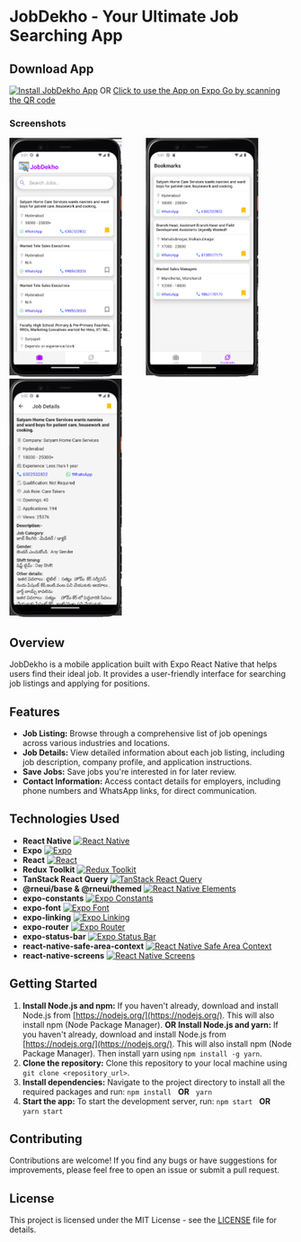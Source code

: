 # JobDekho - Your Ultimate Job Searching App

## Download App

[![Install JobDekho App](https://img.shields.io/badge/Install_JobDekho_App_⬇️-a900ff?style=for-the-badge)](https://drive.google.com/uc?export=download&id=13hYgcIe3F9DlKBuySXvsx8UuH3dN967w)
OR
[Click to use the App on Expo Go by scanning the QR code](https://expo.dev/accounts/ravi-dubey/projects/jobdekho/builds/3378d487-e56b-4fcf-84d8-23f6c6e79749)

### Screenshots
<img src="https://github.com/rd273001/JobDekho/blob/main/Screenshot%202024-11-02%20170133.png" style="width: 200px;" /> &nbsp; &nbsp; &nbsp; &nbsp; &nbsp; <img src="https://github.com/rd273001/JobDekho/blob/main/Screenshot%202024-11-02%20170147.png" style="width: 200px;" /> &nbsp; &nbsp; &nbsp; &nbsp; &nbsp; <img src="https://github.com/rd273001/JobDekho/blob/main/Screenshot%202024-11-02%20170218.png" style="width: 200px;" />

## Overview

JobDekho is a mobile application built with Expo React Native that helps users find their ideal job. It provides a user-friendly interface for searching job listings and applying for positions.

## Features

* **Job Listing:** Browse through a comprehensive list of job openings across various industries and locations.
* **Job Details:** View detailed information about each job listing, including job description, company profile, and application instructions.
* **Save Jobs:** Save jobs you're interested in for later review.
* **Contact Information:** Access contact details for employers, including phone numbers and WhatsApp links, for direct communication.

## Technologies Used

* **React Native** [![React Native](https://img.shields.io/badge/React_Native-a900ff?logo=react&logoColor=61dafb&labelColor=2e2e2e)](https://expo.dev/)
* **Expo** [![Expo](https://img.shields.io/badge/Expo-a900ff?logo=expo&logoColor=61dafb&labelColor=2e2e2e)](https://expo.dev/)
* **React** [![React](https://img.shields.io/badge/React-a900ff?logo=react&logoColor=61dafb&labelColor=2e2e2e)](https://reactjs.org/)
* **Redux Toolkit** [![Redux Toolkit](https://img.shields.io/badge/Redux%20Toolkit-a900ff?logo=redux&logoColor=61dafb&labelColor=2e2e2e)](https://redux-toolkit.js.org/)
* **TanStack React Query** [![TanStack React Query](https://img.shields.io/badge/TanStack%20React%20Query-a900ff?logo=react&logoColor=61dafb&labelColor=2e2e2e)](https://tanstack.com/query/v4/)
* **@rneui/base & @rneui/themed** [![React Native Elements](https://img.shields.io/badge/React_Native_Elements-a900ff?logo=react&logoColor=61dafb&labelColor=2e2e2e)](https://reactnativeelements.com/)
* **expo-constants** [![Expo Constants](https://img.shields.io/badge/Expo%20Constants-a900ff?logo=expo&logoColor=61dafb&labelColor=2e2e2e)](https://docs.expo.dev/versions/latest/sdk/constants/)
* **expo-font** [![Expo Font](https://img.shields.io/badge/Expo%20Font-a900ff?logo=expo&logoColor=61dafb&labelColor=2e2e2e)](https://docs.expo.dev/versions/latest/sdk/font/)
* **expo-linking** [![Expo Linking](https://img.shields.io/badge/Expo%20Linking-a900ff?logo=expo&logoColor=61dafb&labelColor=2e2e2e)](https://docs.expo.dev/versions/latest/sdk/linking/)
* **expo-router** [![Expo Router](https://img.shields.io/badge/Expo%20Router-a900ff?logo=expo&logoColor=61dafb&labelColor=2e2e2e)](https://docs.expo.dev/versions/latest/sdk/router/)
* **expo-status-bar** [![Expo Status Bar](https://img.shields.io/badge/Expo%20Status%20Bar-a900ff?logo=expo&logoColor=61dafb&labelColor=2e2e2e)](https://docs.expo.dev/versions/latest/sdk/status-bar/)
* **react-native-safe-area-context** [![React Native Safe Area Context](https://img.shields.io/badge/React%20Native%20Safe%20Area%20Context-a900ff?logo=react&logoColor=61dafb&labelColor=2e2e2e)](https://www.npmjs.com/package/react-native-safe-area-context)
* **react-native-screens** [![React Native Screens](https://img.shields.io/badge/React%20Native%20Screens-a900ff?logo=react&logoColor=61dafb&labelColor=2e2e2e)](https://www.npmjs.com/package/react-native-screens)

## Getting Started

1. **Install Node.js and npm:** If you haven't already, download and install Node.js from [https://nodejs.org/](https://nodejs.org/). This will also install npm (Node Package Manager).
   **OR**
   **Install Node.js and yarn:** If you haven't already, download and install Node.js from [https://nodejs.org/](https://nodejs.org/). This will also install npm (Node Package Manager). Then install yarn using `npm install -g yarn`.
2. **Clone the repository:** Clone this repository to your local machine using `git clone <repository_url>`.
3. **Install dependencies:** Navigate to the project directory to install all the required packages and run:
   `npm install` &nbsp; **OR** &nbsp; `yarn`
4. **Start the app:** To start the development server, run:
   `npm start` &nbsp; **OR** &nbsp; `yarn start`

## Contributing

Contributions are welcome! If you find any bugs or have suggestions for improvements, please feel free to open an issue or submit a pull request.

## License

This project is licensed under the MIT License - see the [LICENSE](LICENSE) file for details.
